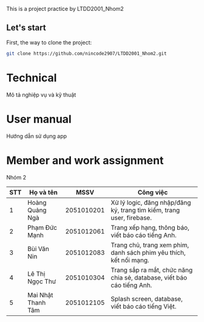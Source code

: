 This is a project practice by LTDD2001_Nhom2

## Let's start

First, the way to clone the project:
```bash
git clone https://github.com/nincode2907/LTDD2001_Nhom2.git
```

# Technical
  Mô tả nghiệp vụ và kỹ thuật

# User manual
  Hướng dẫn sử dụng app

# Member and work assignment
  Nhóm 2
  <table>
    <thead>
        <tr>
            <th>STT</th>
            <th>Họ và tên</th>
            <th>MSSV</th>
            <th>Công việc</th>
        </tr>
    </thead>
    <tbody>
        <tr>
            <td>1</td>
            <td>Hoàng Quảng Ngà</td>
            <td>2051010201</td>
            <td>Xử lý logic, đăng nhập/đăng ký, trang tìm kiếm, trang user, firebase.</td>
        </tr>
        <tr>
            <td>2</td>
            <td>Phạm Đức Mạnh</td>
            <td>2051012061</td>
            <td>Trang xếp hạng, thông báo, viết báo cáo tiếng Anh.</td>
        </tr>
        <tr>
            <td>3</td>
            <td>Bùi Văn Nin</td>
            <td>2051012083</td>
            <td>Trang chủ, trang xem phim, danh sách phim yêu thích, kết nối mạng.</td>
        </tr>
        <tr>
            <td>4</td>
            <td>Lê Thị Ngọc Thư</td>
            <td>2051010304</td>
            <td>Trang sắp ra mắt, chức năng chia sẻ, database, viết báo cáo tiếng Anh.</td>
        </tr>
        <tr>
            <td>5</td>
            <td>Mai Nhật Thanh Tâm</td>
            <td>2051012105</td>
            <td>Splash screen, database, viết báo cáo tiếng Việt.</td>
        </tr>
    </tbody>
</table>

